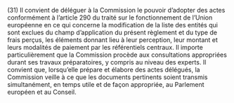 (31) Il convient de déléguer à la Commission le pouvoir d’adopter des actes conformément à l’article 290 du traité sur le fonctionnement de l’Union européenne en ce qui concerne la modification de la liste des entités qui sont exclues du champ d’application du présent règlement et du type de frais perçus, les éléments donnant lieu à leur perception, leur montant et leurs modalités de paiement par les référentiels centraux. Il importe particulièrement que la Commission procède aux consultations appropriées durant ses travaux préparatoires, y compris au niveau des experts. Il convient que, lorsqu’elle prépare et élabore des actes délégués, la Commission veille à ce que les documents pertinents soient transmis simultanément, en temps utile et de façon appropriée, au Parlement européen et au Conseil.